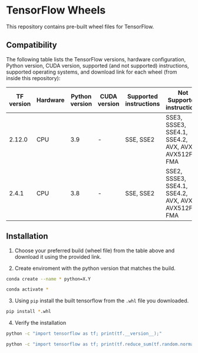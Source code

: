 # TensorFlow Wheels

This repository contains pre-built wheel files for TensorFlow.

## Compatibility

The following table lists the TensorFlow versions, hardware configuration, Python version, CUDA version, supported (and not supported) instructions, supported operating systems, and download link for each wheel (from inside this repository):

| TF version | Hardware | Python version | CUDA version | Supported instructions | Not Supported instructions | OS | Download link |
| ---------- | -------- | -------------- | ------------ | ---------------------- | -------------------------- | -- | ------------- |
| 2.12.0 | CPU | 3.9 | - | SSE, SSE2 | SSE3, SSSE3, SSE4.1, SSE4.2, AVX, AVX2, AVX512F, FMA | Ubuntu x86_64 18.04+ | [Download](https://github.com/miketheologitis/tensorflow-wheels/raw/main/wheels/2.12.0/py39/CPU/SSE_SSE2/tensorflow-2.12.0-cp39-cp39-linux_x86_64.whl) |
| 2.4.1 | CPU | 3.8 | - | SSE, SSE2 | SSE2, SSSE3, SSE4.1, SSE4.2, AVX, AVX2, AVX512F, FMA | Ubuntu x86_64 18.04+ | [Download](https://github.com/miketheologitis/tensorflow-wheels/raw/main/wheels/2.4.1/py38/CPU/SSE_SSE2/tensorflow-2.4.1-cp38-cp38-linux_x86_64.whl) |

## Installation

1. Choose your preferred build (wheel file) from the table above and download it using the provided link.

2. Create enviroment with the python version that matches the build.
```bash 
conda create --name * python=X.Y
```
```bash 
conda activate *
```

3. Using `pip` install the built tensorflow from the `.whl` file you downloaded.
```bash 
pip install *.whl 
```

4. Verify the installation
```bash
python -c "import tensorflow as tf; print(tf.__version__);"
```
```bash
python -c "import tensorflow as tf; print(tf.reduce_sum(tf.random.normal([1000, 1000])));"
```
